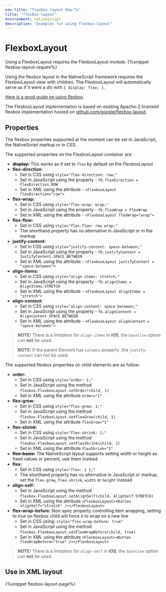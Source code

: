 ```yaml
---
nav-title: "flexbox-layout How-To"
title: "flexbox-layout"
environment: nativescript
description: "Examples for using flexbox-layout"
---
```

# FlexboxLayout
Using a FlexboxLayout requires the FlexboxLayout module.
{%snippet flexbox-layout-require%}

Using the flexbox layout in the NativeScript framework requires the FlexboxLayout view with children.
The FlexboxLayout will automatically serve as if it were a *div* with `{ display: flex; }`.

[Here is a good guide on using flexbox](https://css-tricks.com/snippets/css/a-guide-to-flexbox/).

The FlexboxLayout implementation is based on existing Apache-2 licensed flexbox implementation hosted on
[github.com/google/flexbox-layout](https://github.com/google/flexbox-layout).

## Properties
The flexbox properties supported at the moment can be set in JavaScript, the NativeScript markup or in CSS.

The supported properties on the FlexboxLayout container are:
 - ~~**display:**~~ This works as if set to `flex` by default on the *FlexboxLayout*
 - **flex-direction:**
    - Set in CSS using `style="flex-direction: row;"`
    - Set in JavaScript using the property - `fb.flexDirection = FlexDirection.ROW`
    - Set in XML using the attribute - `<FlexboxLayout flexDirection="row">`
 - **flex-wrap:**
    - Set in CSS using `style="flex-wrap: wrap;"`
    - Set in JavaScript using the property - `fb.flexWrap = FlexWrap`
    - Set in XML using the attribute - `<FlexboxLayout flexWrap="wrap">`
 - **flex-flow:**
    - Set in CSS using `style="flex-flow: row wrap;"`
    - The shorthand property has no alternative in JavaScript or in the markup
 - **justify-content:**
    - Set in CSS using `style="justify-content: space-between;"`
    - Set in JavaScript using the property - `fb.justifyContent = JustifyContent.SPACE_BETWEEN`
    - Set in XML using the attribute - `<FlexboxLayout justifyContent = "space-between">`
 - **align-items:**
    - Set in CSS using `style="align-items: stretch;"`
    - Set in JavaScript using the property - `fb.alignItems = AlignItems.STRETCH`
    - Set in XML using the attribute - `<FlexboxLayout alignItems = "stretch">`
 - **align-content:**
    - Set in CSS using `style="align-content: space-between;"`
    - Set in JavaScript using the property - `fb.alignContent = AlignContent.SPACE_BETWEEN`
    - Set in XML using the attribute - `<FlexboxLayout alignContent = "space-between">`

> **NOTE:** There is a limitation for `align-items` in **iOS**, the `baseline` option can **not** be used.

> **NOTE:** If the parent Element has `columns` property ,the `justify-content` can not be used.

The supported flexbox properties on child elements are as follow:
 - **order:**
    - Set in CSS using `style="order: 1;"`
    - Set in JavaScript using the method `flexbox.FlexboxLayout.setOrder(child, 1)`
    - Set in XML using the attribute `order="1"`
 - **flex-grow:**
    - Set in CSS using `style="flex-grow: 1;"`
    - Set in JavaScript using the method `flexbox.FlexboxLayout.setFlexGrow(child, 1)`
    - Set in XML using the attribute `flexGrow="1"`
 - **flex-shrink:**
    - Set in CSS using `style="flex-shrink: 1;"`
    - Set in JavaScript using the method `flexbox.FlexboxLayout.setFlexShrink(child, 1)`
    - Set in XML using the attribute `flexShrink="1"`
 - ~~**flex-basis:**~~ The NativeScript layout supports setting width or height as fixed values or percent, use them instead
 - **flex:**
    - Set in CSS using `style="flex: 1 1;"`
    - The shorthand property has no alternative in JavaScript or markup, set the `flex-grow`, `flex-shrink`, `width` or `height` instead
 - **align-self:**
    - Set in JavaScript using the method `flexbox.FlexboxLayout.setAlignSelf(child, AlignSelf.STRETCH)`
    - Set in XML using the attribute `<FlexboxLayout><Button alignSelf="stretch" /></FlexboxLayout>`
 - **flex-wrap-before:** Non-spec property controlling item wrapping, setting to *true* on flexbox child will force it to wrap on a new line
    - Set in CSS using: `style="flex-wrap-before: true"`
    - Set in JavaScript using the method `flexbox.FlexboxLayout.setFlexWrapBefore(child, true)`
    - Set in XML using the attribute `<FlexboxLayout><Button flexWrapBefore="true" /></FlexboxLayout>`

> **NOTE:** There is a limitation for `align-self` in **iOS**, the `baseline` option can **not** be used.

## Use in XML layout
{%snippet flexbox-layout-page%}
